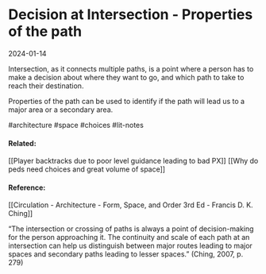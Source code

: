 # Decision at Intersection - Properties of the path
2024-01-14

Intersection, as it connects multiple paths, is a point where a person has to make a decision about where they want to go, and which path to take to reach their destination. 

Properties of the path can be used to identify if the path will lead us to a major area or a secondary area.

#architecture #space #choices #lit-notes 

#### Related:
[[Player backtracks due to poor level guidance leading to bad PX]]
[[Why do peds need choices and great volume of space]]


#### Reference:
[[Circulation - Architecture - Form, Space, and Order 3rd Ed - Francis D. K. Ching]]

“The intersection or crossing of paths is always a point of decision-making for the person approaching it. The continuity and scale of each path at an intersection can help us distinguish between major routes leading to major spaces and secondary paths leading to lesser spaces.” (Ching, 2007, p. 279)